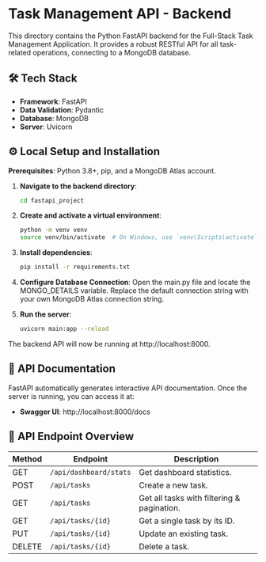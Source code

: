 # Task Management API - Backend

This directory contains the Python FastAPI backend for the Full-Stack Task Management Application. It provides a robust RESTful API for all task-related operations, connecting to a MongoDB database.

## 🛠️ Tech Stack

- **Framework**: FastAPI
- **Data Validation**: Pydantic
- **Database**: MongoDB
- **Server**: Uvicorn

## ⚙️ Local Setup and Installation

**Prerequisites**: Python 3.8+, pip, and a MongoDB Atlas account.

1. **Navigate to the backend directory**:
   ```bash
   cd fastapi_project
   ```

2. **Create and activate a virtual environment**:
   ```bash
   python -m venv venv
   source venv/bin/activate  # On Windows, use `venv\Scripts\activate`
   ```

3. **Install dependencies**:
   ```bash
   pip install -r requirements.txt
   ```

4. **Configure Database Connection**:
   Open the main.py file and locate the MONGO_DETAILS variable. Replace the default connection string with your own MongoDB Atlas connection string.

5. **Run the server**:
   ```bash
   uvicorn main:app --reload
   ```

The backend API will now be running at http://localhost:8000.

## 📖 API Documentation

FastAPI automatically generates interactive API documentation. Once the server is running, you can access it at:

- **Swagger UI**: http://localhost:8000/docs

## 📖 API Endpoint Overview

| Method | Endpoint | Description |
|--------|----------|-------------|
| GET | `/api/dashboard/stats` | Get dashboard statistics. |
| POST | `/api/tasks` | Create a new task. |
| GET | `/api/tasks` | Get all tasks with filtering & pagination. |
| GET | `/api/tasks/{id}` | Get a single task by its ID. |
| PUT | `/api/tasks/{id}` | Update an existing task. |
| DELETE | `/api/tasks/{id}` | Delete a task. |